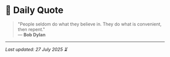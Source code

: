 # 📜 Daily Quote

> "People seldom do what they believe in. They do what is convenient, then repent."  
> — **Bob Dylan**

---

_Last updated: 27 July 2025 ⏳_
